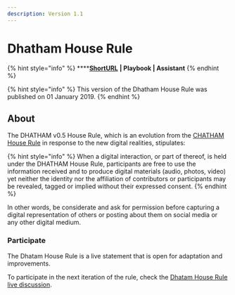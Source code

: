 ```yaml
---
description: Version 1.1
---
```


# Dhatham House Rule

{% hint style="info" %}
****[**ShortURL**](https://tiof.click/Dhatham) **| Playbook | Assistant**
{% endhint %}

{% hint style="info" %}
This version of the Dhatham House Rule was published on 01 January 2019.
{% endhint %}

## About

The DHATHAM v0.5 House Rule, which is an evolution from the [CHATHAM House Rule](https://dothe.click/Ext5) in response to the new digital realities, stipulates:

{% hint style="info" %}
When a digital interaction, or part of thereof, is held under the DHATHAM House Rule, participants are free to use the information received and to produce digital materials (audio, photos, video) yet neither the identity nor the affiliation of contributors or participants may be revealed, tagged or implied without their expressed consent.
{% endhint %}

In other words, be considerate and ask for permission before capturing a digital representation of others or posting about them on social media or any other digital medium.

### Participate

The Dhatam House Rule is a live statement that is open for adaptation and improvements.

To participate in the next iteration of the rule, check the [Dhatam House Rule live discussion](https://tiof.click/DhathamBuild).
